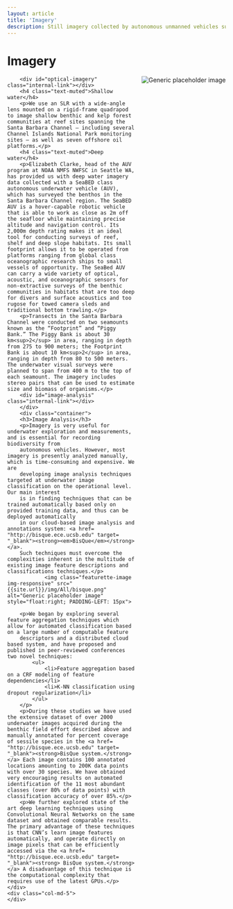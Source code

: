 ```yaml
---
layout: article
title: 'Imagery'
description: Still imagery collected by autonomous unmanned vehicles such as quadcopters and the SeaBED AUV provide a reliable and economically feasible source for both shallow and deep water reef biodiversity data. The Santa Barbara Channel Marine Biodiversity Observation Network (SBC MBON) is developing methods in image analysis which couple user input with neural network machine learning methods, in order to maximize efficiency and accuracy in identification of marine taxa and physical factors within images.
---
```


<div class="row featurette">
	<div class="container">
		<h1 class="page-header">Imagery</h1>
		<img class="featurette-image img-responsive center-block" src="{{site.url}}/img/bgs/imagery.jpg" alt="Generic placeholder image" style="float:right; PADDING-LEFT: 15px">
		
		<div id="optical-imagery" class="internal-link"></div>
		<h4 class="text-muted">Shallow water</h4>
		<p>We use an SLR with a wide-angle lens mounted on a rigid-frame quadrapod to image shallow benthic and kelp forest communities at reef sites spanning the Santa Barbara Channel — including several Channel Islands National Park monitoring sites — as well as seven offshore oil platforms.</p>
		<h4 class="text-muted">Deep water</h4>
		<p>Elizabeth Clarke, head of the AUV program at NOAA NMFS NWFSC in Seattle WA, has provided us with deep water imagery data collected with a SeaBED class autonomous underwater vehicle (AUV), which has surveyed the benthos in the Santa Barbara Channel region. The SeaBED AUV is a hover-capable robotic vehicle that is able to work as close as 2m off the seafloor while maintaining precise altitude and navigation control. Its 2,000m depth rating makes it an ideal tool for conducting surveys of reef, shelf and deep slope habitats. Its small footprint allows it to be operated from platforms ranging from global class oceanographic research ships to small vessels of opportunity. The SeaBed AUV can carry a wide variety of optical, acoustic, and oceanographic sensors for non-extractive surveys of the benthic communities in habitats that are too deep for divers and surface acoustics and too rugose for towed camera sleds and traditional bottom trawling.</p>
		<p>Transects in the Santa Barbara Channel were conducted on two seamounts known as the “Footprint” and “Piggy Bank.” The Piggy Bank is about 30 km<sup>2</sup> in area, ranging in depth from 275 to 900 meters; the Footprint Bank is about 10 km<sup>2</sup> in area, ranging in depth from 80 to 500 meters. The underwater visual surveys were planned to span from 400 m to the top of each seamount. The imagery includes stereo pairs that can be used to estimate size and biomass of organisms.</p>
		<div id="image-analysis" class="internal-link"></div>
		</div>
		<div class="container">
		<h3>Image Analysis</h3>
		<p>Imagery is very useful for underwater exploration and measurements, and is essential for recording biodiversity from 
		autonomous vehicles. However, most imagery is presently analyzed manually, which is time-consuming and expensive. We are 
		developing image analysis techniques targeted at underwater image classification on the operational level. Our main interest 
		is in finding techniques that can be trained automatically based only on provided training data, and thus can be deployed automatically 
		in our cloud-based image analysis and annotations system: <a href= "http://bisque.ece.ucsb.edu" target= "_blank"><strong><em>BisQue</em></strong></a>. 
		Such techniques must overcome the complexities inherent in the multitude of existing image feature descriptions and classifications techniques.</p>
				<img class="featurette-image img-responsive" src="{{site.url}}/img/All/bisque.png" alt="Generic placeholder image" style="float:right; PADDING-LEFT: 15px">

		<p>We began by exploring several feature aggregation techniques which allow for automated classification based on a large number of computable feature 
		descriptors and a distributed cloud based system, and have proposed and published in peer-reviewed conferences two novel techniques:
			<ul>
				<li>Feature aggregation based on a CRF modeling of feature dependencies</li>
				<li>K-NN classification using dropout regularization</li>
			</ul>
		</p>
		<p>During these studies we have used the extensive dataset of over 2000 underwater images acquired during the benthic field effort described above and manually annotated for percent coverage of sessile species in the <a href= "http://bisque.ece.ucsb.edu" target= "_blank"><strong>BisQue system.</strong></a> Each image contains 100 annotated locations amounting to 200K data points with over 30 species. We have obtained very encouraging results on automated identification of the 11 most abundant classes (over 80% of data points) with classification accuracy of over 85%.</p>
		<p>We further explored state of the art deep learning techniques using Convolutional Neural Networks on the same dataset and obtained comparable results. The primary advantage of these techniques is that CNN’s learn image features automatically, and operate directly on image pixels that can be efficiently accessed via the <a href= "http://bisque.ece.ucsb.edu" target= "_blank"><strong> BisQue system.</strong></a> A disadvantage of this technique is the computational complexity that requires use of the latest GPUs.</p>
	</div>
	<div class="col-md-5">
	</div>
</div>